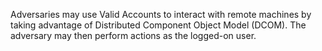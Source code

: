 Adversaries may use Valid Accounts to interact with remote machines by taking advantage of Distributed Component Object Model (DCOM). The adversary may then perform actions as the logged-on user.
